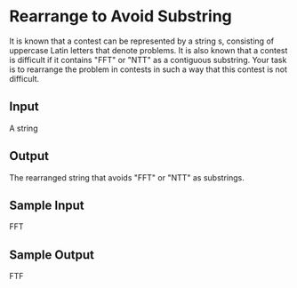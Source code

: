 # Rearrange to Avoid Substring

It is known that a contest can be represented by a string s, consisting of uppercase Latin letters that denote problems. It is also known that a contest is difficult if it contains "FFT" or "NTT" as a contiguous substring. Your task is to rearrange the problem in contests in such a way that this contest is not difficult.

## Input
A string 

## Output
The rearranged string that avoids "FFT" or "NTT" as substrings.

## Sample Input
FFT

## Sample Output
FTF

